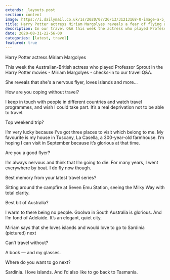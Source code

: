 ```yaml
---
extends: _layouts.post
section: content
image: https://i.dailymail.co.uk/1s/2020/07/26/13/31213168-0-image-a-5_1595765644266.jpg 
title: Harry Potter actress Miriam Margolyes reveals a fear of flying and a love of Adelaide 
description: In our travel Q&A this week the actress who played Professor Sprout in the Harry Potter movies also reveals her love for islands and where she wants to go next... 
date: 2020-08-31-22-56-00 
categories: [latest, travel] 
featured: true 
--- 
```

Harry Potter actress Miriam Margolyes

This week the Australian-British actress who played Professor Sprout in the Harry Potter movies - Miriam Margolyes - checks-in to our travel Q&A.  

She reveals that she's a nervous flyer, loves islands and more... 

How are you coping without travel?

I keep in touch with people in different countries and watch travel programmes, and wish I could take part. It’s a real deprivation not to be able to travel.

Top weekend trip?

I’m very lucky because I’ve got three places to visit which belong to me. My favourite is my house in Tuscany, La Casella, a 300-year-old farmhouse. I’m hoping I can visit in September because it’s glorious at that time.

Are you a good flyer?

I’m always nervous and think that I’m going to die. For many years, I went everywhere by boat. I do fly now though.

Best memory from your latest travel series?

Sitting around the campfire at Seven Emu Station, seeing the Milky Way with total clarity.

Best bit of Australia?

I warm to there being no people. Goolwa in South Australia is glorious. And I’m fond of Adelaide. It’s an elegant, quiet city.

Miriam says that she loves islands and would love to go to Sardinia (pictured) next

Can’t travel without?

A book — and my glasses.

Where do you want to go next?

Sardinia. I love islands. And I’d also like to go back to Tasmania.

